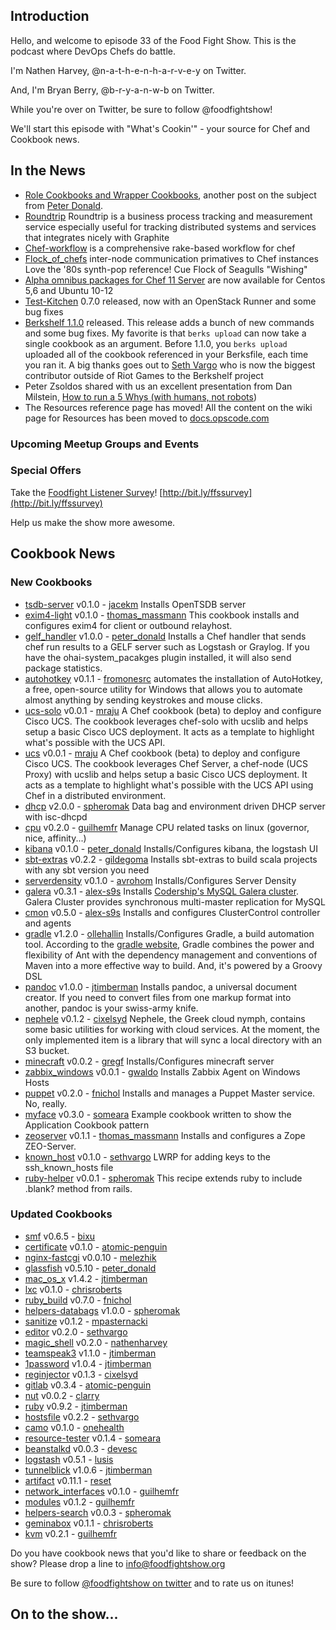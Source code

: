 Introduction
------------

Hello, and welcome to episode 33 of the Food Fight Show.  This is the podcast where DevOps Chefs do battle.

I'm Nathen Harvey, @n-a-t-h-e-n-h-a-r-v-e-y on Twitter.

And, I'm Bryan Berry, @b-r-y-a-n-w-b on Twitter.

While you're over on Twitter, be sure to follow @foodfightshow!

We'll start this episode with "What's Cookin'" - your source for Chef and Cookbook news.

In the News<a name="news"></a>
-----------

* [Role Cookbooks and Wrapper Cookbooks](http://realityforge.org/code/2012/11/19/role-cookbooks-and-wrapper-cookbooks.html), another post on the subject from [Peter Donald](https://twitter.com/rahvintaka).
* [Roundtrip](https://github.com/jondot/roundtrip) Roundtrip is a business process tracking and measurement service especially useful for tracking distributed systems and services that integrates nicely with Graphite
* [Chef-workflow](https://github.com/hoteltonight/chef-workflow) is a comprehensive rake-based workflow for chef
* [Flock_of_chefs](https://github.com/chrisroberts/flock_of_chefs) inter-node communication primatives to Chef instances
Love the '80s synth-pop reference! Cue Flock of Seagulls "Wishing"
* [Alpha omnibus packages for Chef 11 Server](http://wiki.opscode.com/display/chef/Chef+11+Server+Preview) are now available for Centos 5,6 and Ubuntu 10-12
* [Test-Kitchen](http://www.opscode.com/blog/2012/12/03/test-kitchen-0-7-0-released/) 0.7.0 released, now with an OpenStack Runner and some bug fixes 
* [Berkshelf 1.1.0](http://lists.opscode.com/sympa/arc/chef/2012-12/msg00090.html) released. This release adds a bunch of new commands and some bug fixes.
My favorite is that `berks upload` can now take a single cookbook as an argument. Before 1.1.0, you `berks upload` uploaded all of the cookbook referenced in your Berksfile, each time you ran it.
A big thanks goes out to [Seth Vargo](https://twitter.com/sethvargo) who is now the biggest contributor outside of Riot Games to the Berkshelf project
* Peter Zsoldos shared with us an excellent presentation from Dan Milstein, [How to run a 5 Whys (with humans, not robots](http://www.slideshare.net/danmil30/how-to-run-a-5-whys-with-humans-not-robots#btnNext))
* The Resources reference page has moved! All the content on the wiki page for Resources has been moved to [docs.opscode.com](http://docs.opscode.com/chef/resources.html)

### Upcoming Meetup Groups and Events

###  Special Offers

Take the [Foodfight Listener Survey](https://docs.google.com/spreadsheet/viewform?formkey=dGp5WTJzdVlWYkZ4ZE93cEYzVXN4Q0E6MQ#gid=0)! [http://bit.ly/ffssurvey](http://bit.ly/ffssurvey)

Help us make the show more awesome.

Cookbook News<a name="cookbooks"></a>
-------------
### New Cookbooks
* [tsdb-server](http://community.opscode.com/cookbooks/tsdb-server) v0.1.0 - [jacekm](http://community.opscode.com/users/jacekm)
Installs OpenTSDB server
* [exim4-light](http://community.opscode.com/cookbooks/exim4-light) v0.1.0 - [thomas_massmann](http://community.opscode.com/users/thomas_massmann)
This cookbook installs and configures exim4 for client or outbound relayhost.
* [gelf_handler](http://community.opscode.com/cookbooks/gelf_handler) v1.0.0 - [peter_donald](http://community.opscode.com/users/peter_donald)
Installs a Chef handler that sends chef run results to a GELF server such as Logstash or Graylog. If you have the ohai-system_pacakges plugin installed, it will also send package statistics.
* [autohotkey](http://community.opscode.com/cookbooks/autohotkey) v0.1.1 - [fromonesrc](http://community.opscode.com/users/fromonesrc)
automates the installation of AutoHotkey,  a free, open-source utility for Windows that allows you to automate almost anything by sending keystrokes and mouse clicks.
* [ucs-solo](http://community.opscode.com/cookbooks/ucs-solo) v0.0.1 - [mraju](http://community.opscode.com/users/mraju)
A Chef cookbook (beta) to deploy and configure Cisco UCS. The cookbook leverages chef-solo with ucslib and helps setup a basic Cisco UCS deployment. It acts as a template to highlight what's possible with the UCS API.
* [ucs](http://community.opscode.com/cookbooks/ucs) v0.0.1 - [mraju](http://community.opscode.com/users/mraju)
A Chef cookbook (beta) to deploy and configure Cisco UCS. The cookbook leverages Chef Server, a chef-node (UCS Proxy) with ucslib and helps setup a basic Cisco UCS deployment. It acts as a template to highlight what's possible with the UCS API using Chef in a distributed environment.
* [dhcp](http://community.opscode.com/cookbooks/dhcp) v2.0.0 - [spheromak](http://community.opscode.com/users/spheromak)
Data bag and environment driven DHCP server with isc-dhcpd
* [cpu](http://community.opscode.com/cookbooks/cpu) v0.2.0 - [guilhemfr](http://community.opscode.com/users/guilhemfr)
Manage CPU related tasks on linux (governor, nice, affinity...)
* [kibana](http://community.opscode.com/cookbooks/kibana) v0.1.0 - [peter_donald](http://community.opscode.com/users/peter_donald)
Installs/Configures kibana, the logstash UI
* [sbt-extras](http://community.opscode.com/cookbooks/sbt-extras) v0.2.2 - [gildegoma](http://community.opscode.com/users/gildegoma)
Installs sbt-extras to build scala projects with any sbt version you need
* [serverdensity](http://community.opscode.com/cookbooks/serverdensity) v0.1.0 - [avrohom](http://community.opscode.com/users/avrohom)
Installs/Configures Server Density
* [galera](http://community.opscode.com/cookbooks/galera) v0.3.1 - [alex-s9s](http://community.opscode.com/users/alex-s9s)
Installs [Codership's MySQL Galera cluster](http://www.codership.com/). Galera Cluster provides synchronous multi-master replication for MySQL
* [cmon](http://community.opscode.com/cookbooks/cmon) v0.5.0 - [alex-s9s](http://community.opscode.com/users/alex-s9s)
Installs and configures ClusterControl controller and agents
* [gradle](http://community.opscode.com/cookbooks/gradle) v1.2.0 - [ollehallin](http://community.opscode.com/users/ollehallin)
Installs/Configures Gradle, a build automation tool.  According to the [gradle website](http://www.gradle.org/), Gradle combines the power and flexibility of Ant with the dependency management and conventions of Maven into a more effective way to build. And, it's powered by a Groovy DSL 
* [pandoc](http://community.opscode.com/cookbooks/pandoc) v1.0.0 - [jtimberman](http://community.opscode.com/users/jtimberman)
Installs pandoc, a universal document creator.  If you need to convert files from one markup format into another, pandoc is your swiss-army knife.
* [nephele](http://community.opscode.com/cookbooks/nephele) v0.1.2 - [cixelsyd](http://community.opscode.com/users/cixelsyd)
Nephele, the Greek cloud nymph, contains some basic utilities for working with cloud services. At the moment, the only implemented item is a library that will sync a local directory with an S3 bucket.
* [minecraft](http://community.opscode.com/cookbooks/minecraft) v0.0.2 - [gregf](http://community.opscode.com/users/gregf)
Installs/Configures minecraft server
* [zabbix_windows](http://community.opscode.com/cookbooks/zabbix_windows) v0.0.1 - [gwaldo](http://community.opscode.com/users/gwaldo)
Installs Zabbix Agent on Windows Hosts
* [puppet](http://community.opscode.com/cookbooks/puppet) v0.2.0 - [fnichol](http://community.opscode.com/users/fnichol)
Installs and manages a Puppet Master service. No, really.
* [myface](http://community.opscode.com/cookbooks/myface) v0.3.0 - [someara](http://community.opscode.com/users/someara)
Example cookbook written to show the Application Cookbook pattern
* [zeoserver](http://community.opscode.com/cookbooks/zeoserver) v0.1.1 - [thomas_massmann](http://community.opscode.com/users/thomas_massmann)
Installs and configures a Zope ZEO-Server.
* [known_host](http://community.opscode.com/cookbooks/known_host) v0.1.0 - [sethvargo](http://community.opscode.com/users/sethvargo)
LWRP for adding keys to the ssh_known_hosts file
* [ruby-helper](http://community.opscode.com/cookbooks/ruby-helper) v0.0.1 - [spheromak](http://community.opscode.com/users/spheromak)
This recipe extends ruby to include .blank? method from rails.

### Updated Cookbooks
* [smf](http://community.opscode.com/cookbooks/smf) v0.6.5 - [bixu](http://community.opscode.com/users/bixu)
* [certificate](http://community.opscode.com/cookbooks/certificate) v0.1.0 - [atomic-penguin](http://community.opscode.com/users/atomic-penguin)
* [nginx-fastcgi](http://community.opscode.com/cookbooks/nginx-fastcgi) v0.0.10 - [melezhik](http://community.opscode.com/users/melezhik)
* [glassfish](http://community.opscode.com/cookbooks/glassfish) v0.5.10 - [peter_donald](http://community.opscode.com/users/peter_donald)
* [mac_os_x](http://community.opscode.com/cookbooks/mac_os_x) v1.4.2 - [jtimberman](http://community.opscode.com/users/jtimberman)
* [lxc](http://community.opscode.com/cookbooks/lxc) v0.1.0 - [chrisroberts](http://community.opscode.com/users/chrisroberts)
* [ruby_build](http://community.opscode.com/cookbooks/ruby_build) v0.7.0 - [fnichol](http://community.opscode.com/users/fnichol)
* [helpers-databags](http://community.opscode.com/cookbooks/helpers-databags) v1.0.0 - [spheromak](http://community.opscode.com/users/spheromak)
* [sanitize](http://community.opscode.com/cookbooks/sanitize) v0.1.2 - [mpasternacki](http://community.opscode.com/users/mpasternacki)
* [editor](http://community.opscode.com/cookbooks/editor) v0.2.0 - [sethvargo](http://community.opscode.com/users/sethvargo)
* [magic_shell](http://community.opscode.com/cookbooks/magic_shell) v0.2.0 - [nathenharvey](http://community.opscode.com/users/nathenharvey)
* [teamspeak3](http://community.opscode.com/cookbooks/teamspeak3) v1.1.0 - [jtimberman](http://community.opscode.com/users/jtimberman)
* [1password](http://community.opscode.com/cookbooks/1password) v1.0.4 - [jtimberman](http://community.opscode.com/users/jtimberman)
* [reginjector](http://community.opscode.com/cookbooks/reginjector) v0.1.3 - [cixelsyd](http://community.opscode.com/users/cixelsyd)
* [gitlab](http://community.opscode.com/cookbooks/gitlab) v0.3.4 - [atomic-penguin](http://community.opscode.com/users/atomic-penguin)
* [nut](http://community.opscode.com/cookbooks/nut) v0.0.2 - [clarry](http://community.opscode.com/users/clarry)
* [ruby](http://community.opscode.com/cookbooks/ruby) v0.9.2 - [jtimberman](http://community.opscode.com/users/jtimberman)
* [hostsfile](http://community.opscode.com/cookbooks/hostsfile) v0.2.2 - [sethvargo](http://community.opscode.com/users/sethvargo)
* [camo](http://community.opscode.com/cookbooks/camo) v0.1.0 - [onehealth](http://community.opscode.com/users/onehealth)
* [resource-tester](http://community.opscode.com/cookbooks/resource-tester) v0.1.4 - [someara](http://community.opscode.com/users/someara)
* [beanstalkd](http://community.opscode.com/cookbooks/beanstalkd) v0.0.3 - [devesc](http://community.opscode.com/users/devesc)
* [logstash](http://community.opscode.com/cookbooks/logstash) v0.5.1 - [lusis](http://community.opscode.com/users/lusis)
* [tunnelblick](http://community.opscode.com/cookbooks/tunnelblick) v1.0.6 - [jtimberman](http://community.opscode.com/users/jtimberman)
* [artifact](http://community.opscode.com/cookbooks/artifact) v0.11.1 - [reset](http://community.opscode.com/users/reset)
* [network_interfaces](http://community.opscode.com/cookbooks/network_interfaces) v0.1.0 - [guilhemfr](http://community.opscode.com/users/guilhemfr)
* [modules](http://community.opscode.com/cookbooks/modules) v0.1.2 - [guilhemfr](http://community.opscode.com/users/guilhemfr)
* [helpers-search](http://community.opscode.com/cookbooks/helpers-search) v0.0.3 - [spheromak](http://community.opscode.com/users/spheromak)
* [geminabox](http://community.opscode.com/cookbooks/geminabox) v0.1.1 - [chrisroberts](http://community.opscode.com/users/chrisroberts)
* [kvm](http://community.opscode.com/cookbooks/kvm) v0.2.1 - [guilhemfr](http://community.opscode.com/users/guilhemfr)

Do you have cookbook news that you'd like to share or feedback on the show?  Please drop a line to info@foodfightshow.org

Be sure to follow [@foodfightshow on twitter](http://twitter.com/foodfightshow) and to rate us on itunes!

On to the show...
----------------
